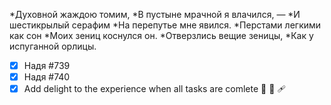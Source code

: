 *Духовной жаждою томим,
*В пустыне мрачной я влачился, —
*И шестикрылый серафим
*На перепутье мне явился.
*Перстами легкими как сон
*Моих зениц коснулся он.
*Отверзлись вещие зеницы,
*Как у испуганной орлицы.
- [x] Надя #739 
- [x] Надя #740 
- [x]  Add delight to the experience when all tasks are comlete 🎉
🏺
🩹
